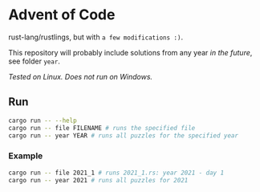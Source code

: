 # Advent of Code

rust-lang/rustlings, but with `a few modifications :)`.

This repository will probably include solutions from any year _in the future_, see folder `year`.

_Tested on Linux. Does not run on Windows._

## Run

```bash
cargo run -- --help
cargo run -- file FILENAME # runs the specified file
cargo run -- year YEAR # runs all puzzles for the specified year
```

### Example

```bash
cargo run -- file 2021_1 # runs 2021_1.rs: year 2021 - day 1
cargo run -- year 2021 # runs all puzzles for 2021
```
